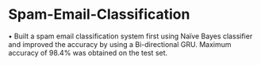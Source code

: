 # Spam-Email-Classification

• Built a spam email classification system first using Naïve Bayes classifier and improved the
accuracy by using a Bi-directional GRU. Maximum accuracy of 98.4% was obtained on the test set.
